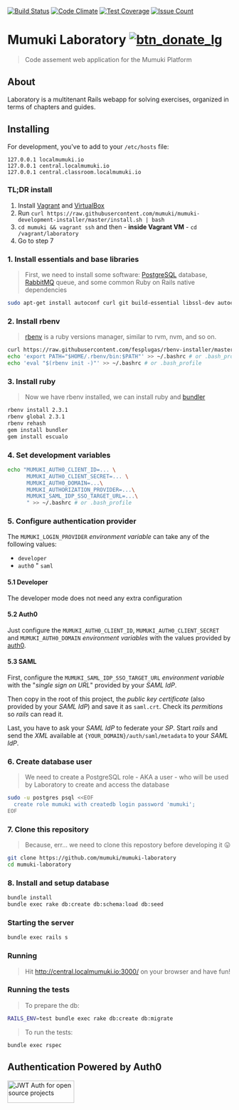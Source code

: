 [![Build Status](https://travis-ci.org/mumuki/mumuki-laboratory.svg?branch=master)](https://travis-ci.org/mumuki/mumuki-laboratory)
[![Code Climate](https://codeclimate.com/github/mumuki/mumuki-laboratory/badges/gpa.svg)](https://codeclimate.com/github/mumuki/mumuki-laboratory)
[![Test Coverage](https://codeclimate.com/github/mumuki/mumuki-laboratory/badges/coverage.svg)](https://codeclimate.com/github/mumuki/mumuki-laboratory)
[![Issue Count](https://codeclimate.com/github/mumuki/mumuki-laboratory/badges/issue_count.svg)](https://codeclimate.com/github/mumuki/mumuki-laboratory)


Mumuki Laboratory [![btn_donate_lg](https://cloud.githubusercontent.com/assets/1039278/16535119/386d7be2-3fbb-11e6-9ee5-ecde4cef142a.gif)](https://www.paypal.com/cgi-bin/webscr?cmd=_s-xclick&hosted_button_id=KCZ5AQR53CH26)
================

> Code assement web application for the Mumuki Platform

## About
Laboratory is a multitenant Rails webapp for solving exercises, organized in terms of chapters and guides.

## Installing

For development, you've to add to your `/etc/hosts` file:
```
127.0.0.1 localmumuki.io
127.0.0.1 central.localmumuki.io
127.0.0.1 central.classroom.localmumuki.io
```

### TL;DR install

1. Install [Vagrant](https://www.vagrantup.com/downloads.html) and [VirtualBox](https://www.virtualbox.org/wiki/Downloads)
2. Run `curl https://raw.githubusercontent.com/mumuki/mumuki-development-installer/master/install.sh | bash`
3. `cd mumuki && vagrant ssh` and then - **inside Vagrant VM** - `cd /vagrant/laboratory`
4. Go to step 7

### 1. Install essentials and base libraries

> First, we need to install some software: [PostgreSQL](https://www.postgresql.org) database, [RabbitMQ](https://www.rabbitmq.com/) queue, and some common Ruby on Rails native dependencies

```bash
sudo apt-get install autoconf curl git build-essential libssl-dev autoconf bison libreadline6 libreadline6-dev zlib1g zlib1g-dev postgresql libpq-dev rabbitmq-server
```

### 2. Install rbenv
> [rbenv](https://github.com/rbenv/rbenv) is a ruby versions manager, similar to rvm, nvm, and so on.

```bash
curl https://raw.githubusercontent.com/fesplugas/rbenv-installer/master/bin/rbenv-installer | bash
echo 'export PATH="$HOME/.rbenv/bin:$PATH"' >> ~/.bashrc # or .bash_profile
echo 'eval "$(rbenv init -)"' >> ~/.bashrc # or .bash_profile
```

### 3. Install ruby

> Now we have rbenv installed, we can install ruby and [bundler](http://bundler.io/)

```bash
rbenv install 2.3.1
rbenv global 2.3.1
rbenv rehash
gem install bundler
gem install escualo
```

### 4. Set development variables

```bash
echo "MUMUKI_AUTH0_CLIENT_ID=... \
      MUMUKI_AUTH0_CLIENT_SECRET=... \
      MUMUKI_AUTH0_DOMAIN=...\
      MUMUKI_AUTHORIZATION_PROVIDER=...\
      MUMUKI_SAML_IDP_SSO_TARGET_URL=...\
      " >> ~/.bashrc # or .bash_profile
```

### 5. Configure authentication provider

The `MUMUKI_LOGIN_PROVIDER` _environment variable_ can take any of the following values:

* `developer`
* `auth0`
" `saml`

#### 5.1 Developer

The developer mode does not need any extra configuration

#### 5.2 Auth0

Just configure the `MUMUKI_AUTH0_CLIENT_ID`, `MUMUKI_AUTH0_CLIENT_SECRET` and `MUMUKI_AUTH0_DOMAIN` _environment variables_ with the values provided by [auth0](https://auth0.com/).

#### 5.3 SAML

First, configure the `MUMUKI_SAML_IDP_SSO_TARGET_URL` _environment variable_ with the "_single sign on URL_" provided by your _SAML IdP_.

Then copy in the root of this project, the _public key certificate_ (also provided by your _SAML IdP_) and save it as `saml.crt`. Check its _permitions_ so _rails_ can read it.

Last, you have to ask your _SAML IdP_ to federate your _SP_. Start _rails_ and send the _XML_ available at `{YOUR_DOMAIN}/auth/saml/metadata` to your _SAML IdP_.

### 6. Create database user

> We need to create a PostgreSQL role - AKA a user - who will be used by Laboratory to create and access the database

```bash
sudo -u postgres psql <<EOF
  create role mumuki with createdb login password 'mumuki';
EOF
```

### 7. Clone this repository

> Because, err... we need to clone this repostory before developing it :stuck_out_tongue:

```bash
git clone https://github.com/mumuki/mumuki-laboratory
cd mumuki-laboratory
```

### 8. Install and setup database

```bash
bundle install
bundle exec rake db:create db:schema:load db:seed
```

### Starting the server

```bash
bundle exec rails s
```

### Running

> Hit http://central.localmumuki.io:3000/ on your browser and have fun!

### Running the tests

>To prepare the db:
```bash
RAILS_ENV=test bundle exec rake db:create db:migrate
```

>To run the tests: 
```
bundle exec rspec
```

## Authentication Powered by Auth0

<a width="150" height="50" href="https://auth0.com/" target="_blank" alt="Single Sign On & Token Based Authentication - Auth0"><img width="150" height="50" alt="JWT Auth for open source projects" src="http://cdn.auth0.com/oss/badges/a0-badge-dark.png"/></a>
